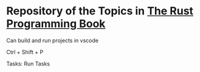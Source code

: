 # Repository of the Topics in [The Rust Programming Book](https://doc.rust-lang.org/book/title-page.html)

Can build and run projects in vscode 

Ctrl + Shift + P 

Tasks: Run Tasks